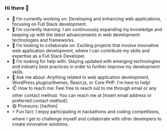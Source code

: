 ### Hi there 👋

- 🔭 I’m currently working on: Developing and enhancing web applications, focusing on Full Stack development.
- 🌱 I’m currently learning: I am continuously expanding my knowledge and keeping up with the latest advancements in web development technologies and frameworks.
- 👯 I’m looking to collaborate on: Exciting projects that involve innovative web application development, where I can contribute my skills and expertise as a Full Stack Developer.
- 🤔 I’m looking for help with: Staying updated with emerging technologies and industry best practices in order to further improve my development skills.
- 💬 Ask me about: Anything related to web application development, WordPress plugins/themes, React.js, or Core PHP. I'm here to help!
- 📫 How to reach me: Feel free to reach out to me through email or any other contact method. You can reach me at [insert email address or preferred contact method].
- 😄 Pronouns: [he/him]
- ⚡ Fun fact: I enjoy participating in hackathons and coding competitions, where I get to challenge myself and collaborate with other developers to create innovative solutions.

<!--
**RajDhinge/RajDhinge** is a ✨ _special_ ✨ repository because its `README.md` (this file) appears on your GitHub profile.

Here are some ideas to get you started:

- 🔭 I’m currently working on ...
- 🌱 I’m currently learning ...
- 👯 I’m looking to collaborate on ...
- 🤔 I’m looking for help with ...
- 💬 Ask me about ...
- 📫 How to reach me: ...
- 😄 Pronouns: ...
- ⚡ Fun fact: ...
-->
